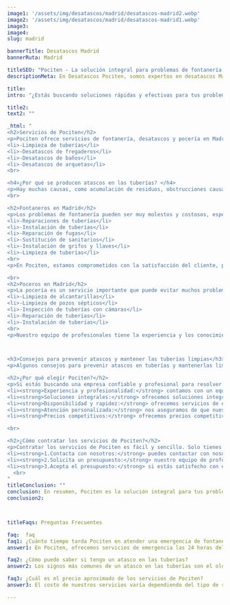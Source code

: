 ```yaml
---
image1: '/assets/img/desatascos/madrid/desatascos-madrid2.webp'
image2: '/assets/img/desatascos/madrid/desatascos-madrid1.webp'
image3:
image4:
slug: madrid

bannerTitle: Desatascos Madrid
bannerRuta: Madrid

titleSEO: "Pociten - La solución integral para problemas de fontanería y desatascos en Madrid"
descriptionMeta: En Desatascos Pociten, somos expertos en desatascos Madrid, brindando servicios profesionales y eficientes para resolver cualquier problema de atasco en tuberías y alcantarillas. ¡Contáctanos ya!

title: 
intro: "¿Estás buscando soluciones rápidas y efectivas para tus problemas de fontanería y/o pocería en Madrid? Pociten es la empresa que buscas. Con años de experiencia en el mercado, Pociten ofrece soluciones integrales para problemas de fontanería, desatascos y pocería en Madrid. En este artículo, explicaremos en detalle los servicios que ofrece Pociten, así como los beneficios de confiar en ellos para resolver tus problemas de fontanería."

title2: 
text2: ""

_html: "
<h2>Servicios de Pociten</h2>
<p>Pociten ofrece servicios de fontanería, desatascos y pocería en Madrid. A continuación, describimos cada uno de ellos con más detalle:</p>
<li>-Limpieza de tuberías</li>
<li>-Desatascos de fregaderos</li>
<li>-Desatascos de baños</li>
<li>-Desatascos de arquetas</li>
<br>

<h4>¿Por qué se producen atascos en las tuberías? </h4>
<p>Hay muchas causas, como acumulación de residuos, obstrucciones causadas por elementos extraños, falta de mantenimiento, entre otras. Si tienes un atasco en las tuberías, no te preocupes, Pociten tiene la solución. Nuestro equipo de profesionales utiliza las herramientas y técnicas más avanzadas para resolver el problema de manera rápida y efectiva.</p>
<br>

<h2>Fontaneros en Madrid</h2>
<p>Los problemas de fontanería pueden ser muy molestos y costosos, especialmente si no se resuelven a tiempo. En Pociten, ofrecemos una amplia gama de servicios de fontanería en Madrid, incluyendo reparaciones, mantenimiento preventivo y servicios de emergencia. Algunos de los servicios que ofrecemos incluyen:</p>
<li>-Reparaciones de tuberías</li>
<li>-Instalación de tuberías</li>
<li>-Reparación de fugas</li>
<li>-Sustitución de sanitarios</li>
<li>-Instalación de grifos y llaves</li>
<li>-Limpieza de tuberías</li>
<br>
<p>En Pociten, estamos comprometidos con la satisfacción del cliente, por lo que ofrecemos soluciones rápidas y efectivas para tus problemas de fontanería. Si necesitas un fontanero de confianza en Madrid, no dudes en contactar con nosotros.</p>

<br>
<h2>Poceros en Madrid</h2>
<p>La pocería es un servicio importante que puede evitar muchos problemas en el hogar o negocio. En Pociten, ofrecemos servicios de pocería en Madrid para garantizar que tus tuberías y alcantarillas funcionen correctamente. Algunos de los servicios que ofrecemos incluyen:</p>
<li>-Limpieza de alcantarillas</li>
<li>-Limpieza de pozos sépticos</li>
<li>-Inspección de tuberías con cámaras</li>
<li>-Reparación de tuberías</li>
<li>-Instalación de tuberías</li>
<br>
<p>Nuestro equipo de profesionales tiene la experiencia y los conocimientos necesarios para resolver tus problemas de pocería de manera rápida y efectiva. No importa la magnitud del problema, Pociten está a tu disposición para ayudarte.</p>



<h3>Consejos para prevenir atascos y mantener las tuberías limpias</h3>
<p>Algunos consejos para prevenir atascos en tuberías y mantenerlas limpias incluyen evitar verter restos orgánicos, grasas y aceites por los desagües, no arrojar objetos extraños, realizar un mantenimiento regular de las tuberías, entre otros</p>

<h2>¿Por qué elegir Pociten?</h2>
<p>Si estás buscando una empresa confiable y profesional para resolver tus problemas de fontanería, desatascos y pocería en Madrid, Pociten es la elección perfecta. A continuación, enumeramos algunas de las razones por las que deberías elegir a Pociten:</p>
<li><strong>Experiencia y profesionalidad:</strong> contamos con un equipo de profesionales altamente capacitados y con años de experiencia en el mercado.</li>
<li><strong>Soluciones integrales:</strong> ofrecemos soluciones integrales para todo tipo de problemas de fontanería, desatascos y pocería en Madrid.</li>
<li><strong>Disponibilidad y rapidez:</strong> ofrecemos servicios de emergencia las 24 horas del día, los 7 días de la semana, para garantizar que tus problemas de fontanería se resuelvan lo más rápido posible.</li>
<li><strong>Atención personalizada:</strong> nos aseguramos de que nuestros clientes reciban una atención personalizada y un servicio de alta calidad en todo momento.</li>
<li><strong>Precios competitivos:</strong> ofrecemos precios competitivos en todos nuestros servicios, sin comprometer la calidad.</li>

<br>

<h2>¿Cómo contratar los servicios de Pociten?</h2>
<p>Contratar los servicios de Pociten es fácil y sencillo. Solo tienes que seguir estos pasos:</p>
<li><strong>1.Contacta con nosotros:</strong> puedes contactar con nosotros a través de nuestro sitio web, por teléfono o correo electrónico..</li>
<li><strong>2.Solicita un presupuesto:</strong> nuestro equipo de profesionales te proporcionará un presupuesto detallado y personalizado de acuerdo a tus necesidades.</li> 
<li><strong>3.Acepta el presupuesto:</strong> si estás satisfecho con el presupuesto, puedes aceptarlo y programar una cita para que nuestro equipo resuelva tus problemas de fontanería</li>
  <br>  
"
titleConclusion: ""
conclusion: En resumen, Pociten es la solución integral para tus problemas de fontanería, desatascos y pocería en Madrid. Con un equipo de profesionales altamente capacitados, soluciones integrales, disponibilidad y rapidez, atención personalizada y precios competitivos, Pociten es la elección perfecta para resolver tus problemas de fontanería en Madrid.
conclusion2: 



titleFaqs: Preguntas Frecuentes

faq:  faq
faq1: ¿Cuánto tiempo tarda Pociten en atender una emergencia de fontanería?
answer1: En Pociten, ofrecemos servicios de emergencia las 24 horas del día, los 7 días de la semana, por lo que podemos atender una emergencia de fontanería en cuestión de minutos.

faq2: ¿Cómo puedo saber si tengo un atasco en las tuberías?
answer2: Los signos más comunes de un atasco en las tuberías son el olor a desagüe, el agua que se acumula en el fregadero o baño, o la lentitud del drenaje del agua.

faq3: ¿Cuál es el precio aproximado de los servicios de Pociten?
answer3: El costo de nuestros servicios varía dependiendo del tipo de servicio y la magnitud del problema. Para obtener un presupuesto personalizado, contáctanos y nuestro equipo de profesionales te proporcionará un presupuesto detallado.

---
```

